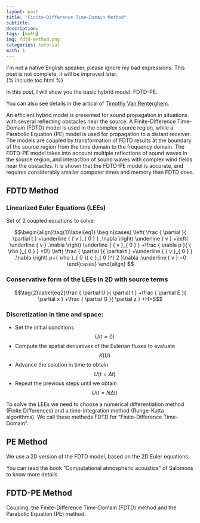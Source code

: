```yaml
---
layout: post
title: "Finite-Difference Time-Domain Method"
subtitle:
description:
tags: [math]
img: fdtd-method.png
categories: tutorial
math: 1
---
```

<div class="alert alert-warning" role="alert" markdown="1">
I'm not a native English speaker, please ignore my bad expressions. This post is not complete, it will be improved later. 
</div>
{% include toc.html %}

In this post, I will show you the basic hybrid model: FDTD-PE.

You can also see details in the artical of [Timothy Van Renterghem](https://www.ingentaconnect.com/content/dav/aaua/2005/00000091/00000004/art00006). 

An efficient hybrid model is presented for sound propagation in situations with several reflecting obstacles near the source. A Finite-Difference Time-Domain (FDTD) model is used in the complex source region, while a Parabolic Equation (PE) model is used for propagation to a distant receiver. The models are coupled by transformation of FDTD results at the boundary of the source region from the time domain to the frequency domain. The FDTD-PE model takes into account multiple reflections of sound waves in the source region, and interaction of sound waves with complex wind fields near the obstacles. It is shown that the FDTD-PE model is accurate, and requires considerably smaller computer times and memory than FDTD does.

## FDTD Method

### Linearized Euler Equations (LEEs)

Set of 2 coupled equations to solve:

$$\begin{align}\tag{1}\label{eq1}
\begin{cases}
\left( \frac { \partial  }{ \partial t } +\underline { { v }_{ 0 } } .\nabla  \right) \underline { v } +\left( \underline { v } .\nabla  \right) \underline { { v }_{ 0 } } +\frac { \nabla p }{ { \rho  }_{ 0 } } =0\\
\left( \frac { \partial  }{ \partial t } +\underline { { v }_{ 0 } } .\nabla  \right) p+{ \rho  }_{ 0 }{ c }_{ 0 }^{ 2 }\nabla .\underline { v } =0
\end{cases}
\end{align}
$$

### Conservative form of the LEEs in 2D with source terms

$$\tag{2}\label{eq2}\frac { \partial U }{ \partial t } +\frac { \partial E }{ \partial x } +\frac { \partial G }{ \partial z } +H=S$$

### Discretization in time and space:

- Set the initial conditions $$U\left( t=0 \right)$$
- Compute the spatial derivatives of the Eulerian fluxes to evaluate $$K\left( U \right)$$
- Advance the solution in time to obtain $$U\left( t=\Delta t \right)$$
- Repeat the previous steps until we obtain $$U\left( t= N \Delta t \right)$$

To solve the LEEs we need to choose a numerical differentiation method (Finite Differences) and a time-integration method (Runge-Kutta algorithms). We call these methods FDTD for “Finite-Difference Time-Domain”.

## PE Method

We use a 2D version of the FDTD model, based on the 2D Euler equations.

You can read the book “Computational atmospheric acoustics” of Salomons to know more details

## FDTD-PE Method
Coupling: the Finite-Difference Time-Domain (FDTD) method and the Parabolic Equation (PE) method.

